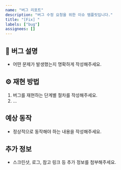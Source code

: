 ```yaml
---
name: "버그 리포트"
description: "버그 수정 요청을 위한 이슈 템플릿입니다."
title: "[Fix] "
labels: ["bug"]
assignees: []
---
```


## 🐞 버그 설명

- 어떤 문제가 발생했는지 명확하게 작성해주세요.

## ⚙️ 재현 방법

1. 버그를 재현하는 단계별 절차를 작성해주세요.
2. ...

## 예상 동작

- 정상적으로 동작해야 하는 내용을 작성해주세요.

## 추가 정보

- 스크린샷, 로그, 참고 링크 등 추가 정보를 첨부해주세요.
